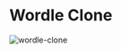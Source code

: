 # Wordle Clone

![wordle-clone](https://user-images.githubusercontent.com/13996983/156882330-6bc594cb-f956-4eee-8bc6-5221a8dc0482.gif)
